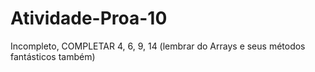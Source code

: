 # Atividade-Proa-10
Incompleto, COMPLETAR 4, 6, 9, 14 (lembrar do Arrays e seus métodos fantásticos também)
